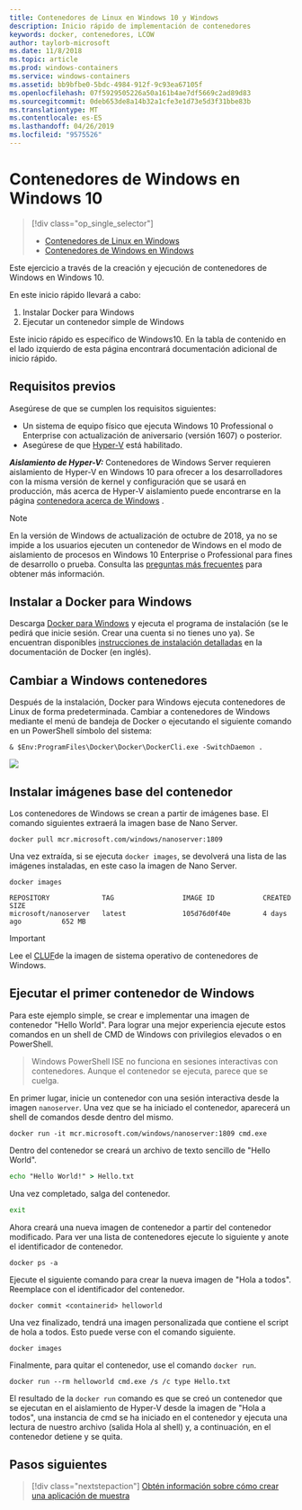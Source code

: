 ```yaml
---
title: Contenedores de Linux en Windows 10 y Windows
description: Inicio rápido de implementación de contenedores
keywords: docker, contenedores, LCOW
author: taylorb-microsoft
ms.date: 11/8/2018
ms.topic: article
ms.prod: windows-containers
ms.service: windows-containers
ms.assetid: bb9bfbe0-5bdc-4984-912f-9c93ea67105f
ms.openlocfilehash: 07f5929505226a50a161b4ae7df5669c2ad89d83
ms.sourcegitcommit: 0deb653de8a14b32a1cfe3e1d73e5d3f31bbe83b
ms.translationtype: MT
ms.contentlocale: es-ES
ms.lasthandoff: 04/26/2019
ms.locfileid: "9575526"
---
```

# <a name="windows-containers-on-windows-10"></a>Contenedores de Windows en Windows 10

> [!div class="op_single_selector"]
> - [Contenedores de Linux en Windows](quick-start-windows-10-linux.md)
> - [Contenedores de Windows en Windows](quick-start-windows-10.md)

Este ejercicio a través de la creación y ejecución de contenedores de Windows en Windows 10.

En este inicio rápido llevará a cabo:

1. Instalar Docker para Windows
2. Ejecutar un contenedor simple de Windows

Este inicio rápido es específico de Windows10. En la tabla de contenido en el lado izquierdo de esta página encontrará documentación adicional de inicio rápido.

## <a name="prerequisites"></a>Requisitos previos
Asegúrese de que se cumplen los requisitos siguientes:
- Un sistema de equipo físico que ejecuta Windows 10 Professional o Enterprise con actualización de aniversario (versión 1607) o posterior. 
- Asegúrese de que [Hyper-V](https://docs.microsoft.com/en-us/virtualization/hyper-v-on-windows/reference/hyper-v-requirements) está habilitado.

***Aislamiento de Hyper-V:*** Contenedores de Windows Server requieren aislamiento de Hyper-V en Windows 10 para ofrecer a los desarrolladores con la misma versión de kernel y configuración que se usará en producción, más acerca de Hyper-V aislamiento puede encontrarse en la página [contenedora acerca de Windows](../about/index.md) .

> [!NOTE]
> En la versión de Windows de actualización de octubre de 2018, ya no se impide a los usuarios ejecuten un contenedor de Windows en el modo de aislamiento de procesos en Windows 10 Enterprise o Professional para fines de desarrollo o prueba. Consulta las [preguntas más frecuentes](../about/faq.md) para obtener más información.

## <a name="install-docker-for-windows"></a>Instalar a Docker para Windows

Descarga [Docker para Windows](https://store.docker.com/editions/community/docker-ce-desktop-windows) y ejecuta el programa de instalación (se le pedirá que inicie sesión. Crear una cuenta si no tienes uno ya). Se encuentran disponibles [instrucciones de instalación detalladas](https://docs.docker.com/docker-for-windows/install) en la documentación de Docker (en inglés).

## <a name="switch-to-windows-containers"></a>Cambiar a Windows contenedores

Después de la instalación, Docker para Windows ejecuta contenedores de Linux de forma predeterminada. Cambiar a contenedores de Windows mediante el menú de bandeja de Docker o ejecutando el siguiente comando en un PowerShell símbolo del sistema:

```console
& $Env:ProgramFiles\Docker\Docker\DockerCli.exe -SwitchDaemon .
```

![](./media/docker-for-win-switch.png)

## <a name="install-base-container-images"></a>Instalar imágenes base del contenedor

Los contenedores de Windows se crean a partir de imágenes base. El comando siguientes extraerá la imagen base de Nano Server.

```console
docker pull mcr.microsoft.com/windows/nanoserver:1809
```

Una vez extraída, si se ejecuta `docker images`, se devolverá una lista de las imágenes instaladas, en este caso la imagen de Nano Server.

```console
docker images

REPOSITORY             TAG                 IMAGE ID            CREATED             SIZE
microsoft/nanoserver   latest              105d76d0f40e        4 days ago          652 MB
```

> [!IMPORTANT]
> Lee el [CLUF](../images-eula.md)de la imagen de sistema operativo de contenedores de Windows.

## <a name="run-your-first-windows-container"></a>Ejecutar el primer contenedor de Windows

Para este ejemplo simple, se crear e implementar una imagen de contenedor "Hello World". Para lograr una mejor experiencia ejecute estos comandos en un shell de CMD de Windows con privilegios elevados o en PowerShell.

> Windows PowerShell ISE no funciona en sesiones interactivas con contenedores. Aunque el contenedor se ejecuta, parece que se cuelga.

En primer lugar, inicie un contenedor con una sesión interactiva desde la imagen `nanoserver`. Una vez que se ha iniciado el contenedor, aparecerá un shell de comandos desde dentro del mismo.  

```console
docker run -it mcr.microsoft.com/windows/nanoserver:1809 cmd.exe
```

Dentro del contenedor se creará un archivo de texto sencillo de "Hello World".

```cmd
echo "Hello World!" > Hello.txt
```   

Una vez completado, salga del contenedor.

```cmd
exit
```

Ahora creará una nueva imagen de contenedor a partir del contenedor modificado. Para ver una lista de contenedores ejecute lo siguiente y anote el identificador de contenedor.

```console
docker ps -a
```

Ejecute el siguiente comando para crear la nueva imagen de "Hola a todos". Reemplace <containerid> con el identificador del contenedor.

```console
docker commit <containerid> helloworld
```

Una vez finalizado, tendrá una imagen personalizada que contiene el script de hola a todos. Esto puede verse con el comando siguiente.

```console
docker images
```

Finalmente, para quitar el contenedor, use el comando `docker run`.

```console
docker run --rm helloworld cmd.exe /s /c type Hello.txt
```

El resultado de la `docker run` comando es que se creó un contenedor que se ejecutan en el aislamiento de Hyper-V desde la imagen de "Hola a todos", una instancia de cmd se ha iniciado en el contenedor y ejecuta una lectura de nuestro archivo (salida Hola al shell) y, a continuación, en el contenedor detiene y se quita.

## <a name="next-steps"></a>Pasos siguientes

> [!div class="nextstepaction"]
> [Obtén información sobre cómo crear una aplicación de muestra](./building-sample-app.md)